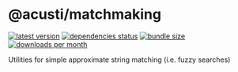 # @acusti/matchmaking

[![latest version](https://img.shields.io/npm/v/@acusti/matchmaking?style=for-the-badge)](https://www.npmjs.com/package/@acusti/matchmaking)
[![dependencies status](https://img.shields.io/librariesio/release/npm/@acusti/matchmaking?style=for-the-badge)](https://libraries.io/npm/@acusti%2Fmatchmaking/sourcerank)
[![bundle size](https://img.shields.io/bundlephobia/minzip/@acusti/matchmaking?style=for-the-badge)](https://bundlephobia.com/package/@acusti/matchmaking)
[![downloads per month](https://img.shields.io/npm/dm/@acusti/matchmaking?style=for-the-badge)](https://www.npmjs.com/package/@acusti/matchmaking)

Utilities for simple approximate string matching (i.e. fuzzy searches)
